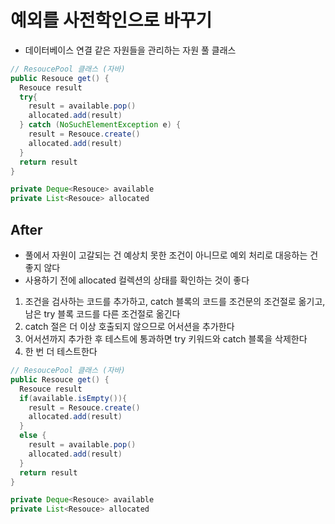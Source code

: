 # 예외를 사전학인으로 바꾸기

- 데이터베이스 연결 같은 자원들을 관리하는 자원 풀 클래스

```java
// ResoucePool 클래스 (자바)
public Resouce get() {
  Resouce result
  try{
    result = available.pop()
    allocated.add(result)
  } catch (NoSuchElementException e) {
    result = Resouce.create()
    allocated.add(result)
  }
  return result
}

private Deque<Resouce> available
private List<Resouce> allocated
```

## After

- 풀에서 자원이 고갈되는 건 예상치 못한 조건이 아니므로 예외 처리로 대응하는 건 좋지 않다
- 사용하기 전에 allocated 컬렉션의 상태를 확인하는 것이 좋다

1. 조건을 검사하는 코드를 추가하고, catch 블록의 코드를 조건문의 조건절로 옮기고, 남은 try 블록 코드를 다른 조건절로 옮긴다
2. catch 절은 더 이상 호출되지 않으므로 어서션을 추가한다
3. 어서션까지 추가한 후 테스트에 통과하면 try 키워드와 catch 블록을 삭제한다
4. 한 번 더 테스트한다

```java
// ResoucePool 클래스 (자바)
public Resouce get() {
  Resouce result
  if(available.isEmpty()){
    result = Resouce.create()
    allocated.add(result)
  }
  else {
    result = available.pop()
    allocated.add(result)
  }
  return result
}

private Deque<Resouce> available
private List<Resouce> allocated

```
